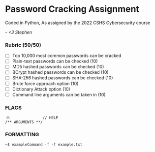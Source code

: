 # Password Cracking Assignment

Coded in Python, As assigned by the 2022 CSHS Cybersecurity course

*- <3 Stephen*

### Rubric (50/50)

- [ ] Top 10,000 most common passwords can be cracked
- [ ] Plain-text passwords can be checked (10)
- [ ] MD5 hashed passwords can be checked (10)
- [ ] BCrypt hashed passwords can be checked (10)
- [ ] SHA-256 hashed passwords can be checked (10)
- [ ] Brute force approach option (10)
- [ ] Dictionary Attack option (10)
- [ ] Command line arguments can be taken in (10) 

### FLAGS

```
-h               // HELP 
/** ARGUMENTS **/
```

### FORMATTING

```
~$ exampleCommand -f -f example.txt
```
